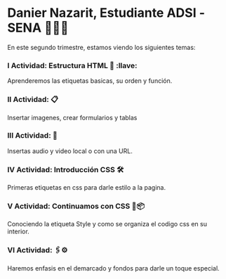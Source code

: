 # Danier Nazarit, Estudiante ADSI -SENA 👨🏾‍💻
En este segundo trimestre, estamos viendo los siguientes temas:
### I Actividad: Estructura HTML 🔧 :llave:
Aprenderemos las etiquetas basicas, su orden y función.
### II Actividad: 📋
Insertar imagenes, crear formularios y tablas 
### III Actividad: 📌
Insertas audio y video local o con una URL. 
### IV Actividad: Introducción CSS 🛠️
Primeras etiquetas en css para darle estilo a la pagina. 
### V Actividad: Continuamos con CSS 🎁📦
Conociendo la etiqueta Style y como se organiza el codigo css en su interior. 
### VI Actividad: 🖇️⚙️
Haremos enfasis en el demarcado y fondos para darle un toque especial. 
